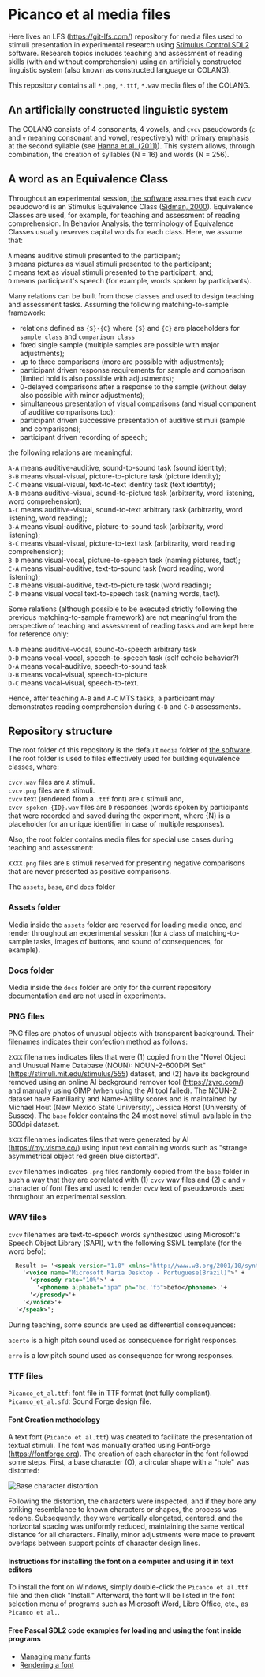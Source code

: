 # Picanco et al media files
Here lives an LFS (https://git-lfs.com/) repository for media files used to stimuli presentation in experimental research using [Stimulus Control SDL2](https://github.com/cpicanco/stimulus-control-sdl2/) software. Research topics includes teaching and assessment of reading skills (with and without comprehension) using an artificially constructed linguistic system (also known as constructed language or COLANG).

This repository contains all `*.png`, `*.ttf`, `*.wav` media files of the COLANG.

## An artificially constructed linguistic system

The COLANG consists of 4 consonants, 4 vowels, and `cvcv` pseudowords (`c` and `v` meaning consonant and vowel, respectively) with primary emphasis at the second syllable (see [Hanna et al. (2011)](https://www.ncbi.nlm.nih.gov/pmc/articles/PMC3014779/)). This system allows, through combination, the creation of syllables (N = 16) and words (N = 256).

## A word as an Equivalence Class
Throughout an experimental session, [the software](https://github.com/cpicanco/stimulus-control-sdl2/) assumes that each `cvcv` pseudoword is an Stimulus Equivalence Class ([Sidman, 2000](https://www.ncbi.nlm.nih.gov/pmc/articles/PMC1284788/)). Equivalence Classes are used, for example, for teaching and assessment of reading comprehension. In Behavior Analysis, the terminology of Equivalence Classes usually reserves capital words for each class. Here, we assume that:

`A` means auditive stimuli presented to the participant;   
`B` means pictures as visual stimuli presented to the participant;   
`C` means text as visual stimuli presented to the participant, and;   
`D` means participant's speech (for example, words spoken by participants).

Many relations can be built from those classes and used to design teaching and assessment tasks. Assuming the following matching-to-sample framework:
- relations defined as `{S}-{C}` where `{S}` and `{C}` are placeholders for `sample class` and `comparison class`
- fixed single sample (multiple samples are possible with major adjustments);
- up to three comparisons (more are possible with adjustments);
- participant driven response requirements for sample and comparison (limited hold is also possible with adjustments);
- 0-delayed comparisons after a response to the sample (without delay also possible with minor adjustments);
- simultaneous presentation of visual comparisons (and visual component of auditive comparisons too);
- participant driven successive presentation of auditive stimuli (sample and comparisons);
- participant driven recording of speech;

the following relations are meaningful:

`A-A` means auditive-auditive, sound-to-sound task (sound identity);   
`B-B` means visual-visual, picture-to-picture task (picture identity);   
`C-C` means visual-visual, text-to-text identity task (text identity);   
`A-B` means auditive-visual, sound-to-picture task (arbitrarity, word listening, word comprehension);   
`A-C` means auditive-visual, sound-to-text arbitrary task (arbitrarity, word listening, word reading);   
`B-A` means visual-auditive, picture-to-sound task (arbitrarity, word listening);   
`B-C` means visual-visual, picture-to-text task (arbitrarity, word reading comprehension);   
`B-D` means visual-vocal, picture-to-speech task (naming pictures, tact);   
`C-A` means visual-auditive, text-to-sound task (word reading, word listening);   
`C-B` means visual-auditive, text-to-picture task (word reading);   
`C-D` means visual vocal text-to-speech task (naming words, tact).

Some relations (although possible to be executed strictly following the previous matching-to-sample framework) are not meaningful from the perspective of teaching and assessment of reading tasks and are kept here for reference only:

`A-D` means auditive-vocal, sound-to-speech arbitrary task   
`D-D` means vocal-vocal, speech-to-speech task (self echoic behavior?)   
`D-A` means vocal-auditive, speech-to-sound task   
`D-B` means vocal-visual, speech-to-picture   
`D-C` means vocal-visual, speech-to-text.


Hence, after teaching `A-B` and `A-C` MTS tasks, a participant may demonstrates reading comprehension during `C-B` and `C-D` assessments.

## Repository structure

The root folder of this repository is the default `media` folder of [the software](https://github.com/cpicanco/stimulus-control-sdl2/). The root folder is used to files effectively used for building equivalence classes, where:

`cvcv.wav` files are `A` stimuli.   
`cvcv.png` files are `B` stimuli.   
`cvcv` text (rendered from a `.ttf` font) are `C` stimuli and,   
`cvcv-spoken-{ID}.wav` files are `D` responses (words spoken by participants that were recorded and saved during the experiment, where {N} is a placeholder for an unique identifier in case of multiple responses).

Also, the root folder contains media files for special use cases during teaching and assessment:

`XXXX.png` files are `B` stimuli reserved for presenting negative comparisons that are never presented as positive comparisons.

The `assets`, `base`, and `docs` folder

### Assets folder

Media inside the `assets` folder are reserved for loading media once, and render throughout an experimental session (for `A` class of matching-to-sample tasks, images of buttons, and sound of consequences, for example).

### Docs folder

Media inside the `docs` folder are only for the current repository documentation and are not used in experiments.

### PNG files

PNG files are photos of unusual objects with transparent background. Their filenames indicates their confection method as follows:

`2XXX` filenames indicates files that were (1) copied from the "Novel Object and Unusual Name Database (NOUN): NOUN-2-600DPI Set" (https://stimuli.mit.edu/stimulus/555) dataset, and (2) have its background removed using an online AI background remover tool (https://zyro.com/) and manually using GIMP (when using the AI tool failed). The NOUN-2 dataset have Familiarity and Name-Ability scores and is maintained by Michael Hout (New Mexico State University), Jessica Horst (University of Sussex). The `base` folder contains the 24 most novel stimuli available in the 600dpi dataset.

`3XXX` filenames indicates files that were generated by AI (https://my.visme.co/) using input text containing words such as "strange asymmetrical object red green blue distorted".

`cvcv` filenames indicates `.png` files randomly copied from the `base` folder in such a way that they are correlated with (1) `cvcv` wav files and (2) `c` and `v` character of font files and used to render `cvcv` text of pseudowords used throughout an experimental session.

### WAV files

`cvcv` filenames are text-to-speech words synthesized using Microsoft's Speech Object Library (SAPI), with the following SSML template (for the word befo):

```xml
  Result := '<speak version="1.0" xmlns="http://www.w3.org/2001/10/synthesis" xml:lang="pt-BR">' +
    '<voice name="Microsoft Maria Desktop - Portuguese(Brazil)">' +
      '<prosody rate="10%">' +
        '<phoneme alphabet="ipa" ph="bɛ.ˈfɔ">befo</phoneme>.'+
      '</prosody>'+
    '</voice>'+
  '</speak>';
```

During teaching, some sounds are used as differential consequences: 

`acerto` is a high pitch sound used as consequence for right responses.

`erro` is a low pitch sound used as consequence for wrong responses.


### TTF files

`Picanco_et_al.ttf`: font file in TTF format (not fully compliant).
`Picanco_et_al.sfd`: Sound Forge design file.


#### Font Creation methodology

A text font (`Picanco et al.ttf`) was created to facilitate the presentation of textual stimuli. The font was manually crafted using FontForge (https://fontforge.org). The creation of each character in the font followed some steps. First, a base character (O), a circular shape with a "hole" was distorted:

![Base character distortion](docs/sound-forge-char-creation-illustration.png)

Following the distortion, the characters were inspected, and if they bore any striking resemblance to known characters or shapes, the process was redone. Subsequently, they were vertically elongated, centered, and the horizontal spacing was uniformly reduced, maintaining the same vertical distance for all characters. Finally, minor adjustments were made to prevent overlaps between support points of character design lines.

#### Instructions for installing the font on a computer and using it in text editors

To install the font on Windows, simply double-click the `Picanco et al.ttf` file and then click "Install." Afterward, the font will be listed in the font selection menu of programs such as Microsoft Word, Libre Office, etc., as `Picanco et al.`.

#### Free Pascal SDL2 code examples for loading and using the font inside programs

- [Managing many fonts](https://github.com/cpicanco/stimulus-control-sdl2/blob/main/src/sdl.app.text.pas)
- [Rendering a font](https://github.com/cpicanco/stimulus-control-sdl2/blob/main/src/sdl.app.graphics.text.pas)